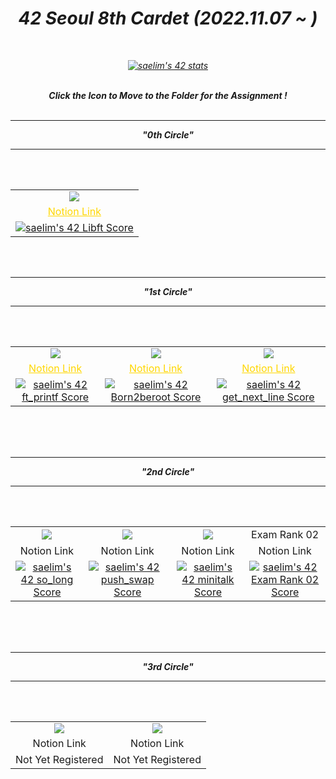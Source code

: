 <div align=center >
<h1><b><i>42 Seoul 8th Cardet (2022.11.07 ~ )</b></h1>
<br>

<a href="https://github.com/JaeSeoKim/badge42"><img src="https://badge42.vercel.app/api/v2/clgr45o7g002108mksjfj3tuf/stats?cursusId=21&coalitionId=88" alt="saelim's 42 stats" /></a>
<br><br>

<p align="center">
	<b><i>Click the Icon to Move to the Folder for the Assignment !<br/>
<br>

<hr>
<p align="center">
	<b><i>"0th Circle"<br/>
<hr>
<br><br>

<table align="center">

<tr align="center">
	<td><a href="https://github.com/saeyeon0522/42_cursus/tree/main/libft"><img src="https://github.com/saeyeonn/42_cursus/blob/main/srcs/libftm.png?raw=true"></a></td>
</tr>

<tr align="center">
	<td><a href="https://www.notion.so/Libft-Bonus-ad9dc6f77d55472c8fa7e4772e3a0395?pvs=4" style="color:#FFD700">Notion Link</td>
</tr>

<tr align="center">
	<td><a href="https://github.com/JaeSeoKim/badge42"><img src="https://badge42.vercel.app/api/v2/clgr45o7g002108mksjfj3tuf/project/2867989" alt="saelim's 42 Libft Score"></a></td>
</tr>
</table>

<br><br>

<hr>
<p align="center">
	<b><i>"1st Circle"<br/>
<hr>

<br><br>

<table align="center">

<tr align="center">
	<td><a href="https://github.com/saeyeon0522/42_cursus/tree/main/ft_printf"><img src="https://github.com/saeyeonn/42_cursus/blob/main/srcs/ft_printfm.png?raw=true"></a></td>
	<td><img src="https://github.com/saeyeonn/42_cursus/blob/main/srcs/born2berootm.png?raw=true"></a></td>
	<td><a href="https://github.com/saeyeon0522/42_cursus/tree/main/get_next_line"><img src="https://github.com/saeyeonn/42_cursus/blob/main/srcs/get_next_linee.png?raw=true"></a></td>
</tr>

<tr align="center">
	<td><a href="https://www.notion.so/ft_printf-2abfeda52f0b421c8c55d5e16f37de34?pvs=4" style="color:#FFD700">Notion Link</td>
	<td><a href="https://www.notion.so/born2beroot-418b409fd61d486d812a5ea029f15799?pvs=4" style="color:#FFD700">Notion Link</td>
	<td><a href="https://www.notion.so/get_next_line-Bonus-d70701c8741949babe26c2c89172b831?pvs=4" style="color:#FFD700">Notion Link</td>
</tr>

<tr align="center">
	<td><a href="https://github.com/JaeSeoKim/badge42"><img src="https://badge42.vercel.app/api/v2/clgr45o7g002108mksjfj3tuf/project/2924570" alt="saelim's 42 ft_printf Score" /></a></td>
	<td><a href="https://github.com/JaeSeoKim/badge42"><img src="https://badge42.vercel.app/api/v2/clgr45o7g002108mksjfj3tuf/project/2952479" alt="saelim's 42 Born2beroot Score" /></a></td>
	<td><a href="https://github.com/JaeSeoKim/badge42"><img src="https://badge42.vercel.app/api/v2/clgr45o7g002108mksjfj3tuf/project/2969059" alt="saelim's 42 get_next_line Score" /></a></td>
</tr>

</table>

<br><br><br>


<hr>
<p align="center">
	<b><i>"2nd Circle"<br/>
    <hr>
<br><br>

<table align="center">

<tr align="center">
	<td><img src="https://github.com/saeyeonn/42_cursus/blob/main/srcs/so_longm.png?raw=true"></a></td>
	<td><img src="https://github.com/saeyeonn/42_cursus/blob/main/srcs/push_swapm.png?raw=true"></a></td>
	<td><img src="https://github.com/saeyeonn/42_cursus/blob/main/srcs/minitalkm.png?raw=true"></td>
	<td>Exam Rank 02</td>
</tr>

<tr align="center">
	<td>Notion Link</td>
	<td>Notion Link</td>
	<td>Notion Link</td>
	<td>Notion Link</td>
</tr>

<tr align="center">
	<td><a href="https://github.com/JaeSeoKim/badge42"><img src="https://badge42.vercel.app/api/v2/clgr45o7g002108mksjfj3tuf/project/3081162" alt="saelim's 42 so_long Score" /></a></td>
	<td><a href="https://github.com/JaeSeoKim/badge42"><img src="https://badge42.vercel.app/api/v2/clgr45o7g002108mksjfj3tuf/project/3081164" alt="saelim's 42 push_swap Score" /></a></td>
	<td><a href="https://github.com/JaeSeoKim/badge42"><img src="https://badge42.vercel.app/api/v2/clgr45o7g002108mksjfj3tuf/project/3081163" alt="saelim's 42 minitalk Score" /></a></td>
	<td><a href="https://github.com/JaeSeoKim/badge42"><img src="https://badge42.vercel.app/api/v2/clgr45o7g002108mksjfj3tuf/project/3081165" alt="saelim's 42 Exam Rank 02 Score" /></a></td>
</tr>

</table>

<br><br><br>

<hr>
<p align="center">
	<b><i>"3rd Circle"<br/>
    <hr>
<br><br>

<table align="center">

<tr align="center">
	<td><img src="https://github.com/saeyeonn/42_cursus/blob/main/srcs/philosophern.png?raw=true"></a></td>
	<td><img src="https://github.com/saeyeonn/42_cursus/blob/main/srcs/minishelln.png?raw=true"></a></td>
</tr>

<tr align="center">
	<td>Notion Link</td>
	<td>Notion Link</td>
</tr>

<tr align="center">
	<td>Not Yet Registered</td>
	<td>Not Yet Registered</td>
</tr>

</table>




